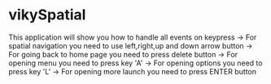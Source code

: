 # vikySpatial
This application will show you how to handle all events on keypress
-> For spatial navigation you need to use left,right,up and down arrow button
-> For going back to home page you need to press delete button
-> For opening menu you need to press key 'A'
-> For opening options you need to press key 'L'
-> For opening more launch you need to press ENTER button
